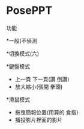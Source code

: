 # PosePPT
功能

*一般(不偵測

*切換模式(六)

*鍵盤模式
* 上一頁 下一頁(讚 倒讚)
* 放大縮小(張開 拳頭)

*滑鼠模式
* 拖曳簡報位置(用算的 食指) 
* 播投影片裡面的影片  
